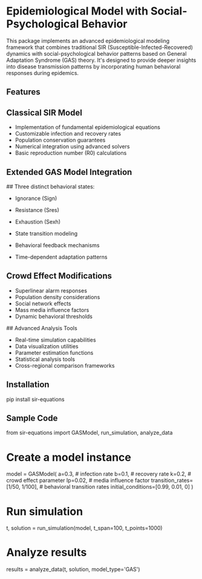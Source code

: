 # Epidemiological Model with Social-Psychological Behavior

This package implements an advanced epidemiological modeling framework that combines traditional SIR (Susceptible-Infected-Recovered) dynamics with social-psychological behavior patterns based on General Adaptation Syndrome (GAS) theory. It's designed to provide deeper insights into disease transmission patterns by incorporating human behavioral responses during epidemics.

## Features
## Classical SIR Model
- Implementation of fundamental epidemiological equations
- Customizable infection and recovery rates
- Population conservation guarantees
- Numerical integration using advanced solvers
- Basic reproduction number (R0) calculations

## Extended GAS Model Integration

## Three distinct behavioral states:

- Ignorance (Sign)
- Resistance (Sres)
- Exhaustion (Sexh)


- State transition modeling
- Behavioral feedback mechanisms
- Time-dependent adaptation patterns

## Crowd Effect Modifications

- Superlinear alarm responses
- Population density considerations
- Social network effects
- Mass media influence factors
- Dynamic behavioral thresholds

## Advanced Analysis Tools

- Real-time simulation capabilities
- Data visualization utilities
- Parameter estimation functions
- Statistical analysis tools
- Cross-regional comparison frameworks

## Installation
pip install sir-equations

## Sample Code

from sir-equations import GASModel, run_simulation, analyze_data

# Create a model instance
model = GASModel(
    a=0.3,          # infection rate
    b=0.1,          # recovery rate
    k=0.2,          # crowd effect parameter
    Ip=0.02,        # media influence factor
    transition_rates=[1/50, 1/100],  # behavioral transition rates
    initial_conditions=[0.99, 0.01, 0]
)

# Run simulation
t, solution = run_simulation(model, t_span=100, t_points=1000)

# Analyze results
results = analyze_data(t, solution, model_type='GAS')